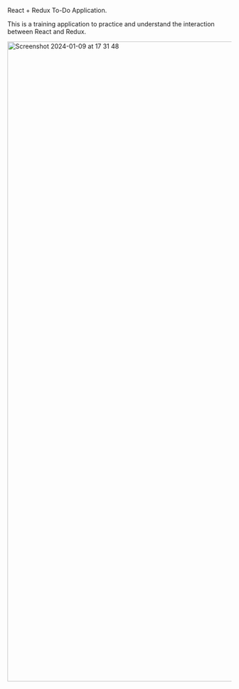React + Redux To-Do Application.

This is a training application to practice and understand the interaction between React and Redux.

<img width="1440" alt="Screenshot 2024-01-09 at 17 31 48" src="https://github.com/Axtrkv/Redux-To-Do-App/assets/112809121/29b2b8f4-1756-4b70-916f-e197366599dc">
